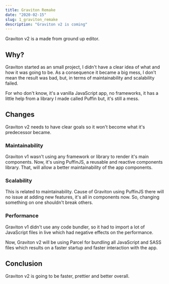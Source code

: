 ```yaml
---
title: Graviton Remake
date: "2020-02-15"
slug: 1_graviton_remake
description: "Graviton v2 is coming"
---
```


Graviton v2 is a made from ground up editor.

## Why?

Graviton started as an small project, I didn't have a clear idea of what and how
it was going to be. As a consequence it became a big mess, I don't mean the
result was bad, but, in terms of maintainability and scalability failed.

For who don't know, it's a vanilla JavaScript app, no frameworks, it has a
little help from a library I made called Puffin but, it's still a mess.

## Changes

Graviton v2 needs to have clear goals so it won't become what it's predecessor
became.

### Maintainability

Graviton v1 wasn't using any framework or library to render it's main
components. Now, it's using PuffinJS, a reusable and reactive components
library. That, will allow a better maintainability of the app components.

### Scalability

This is related to maintainability. Cause of Graviton using PuffinJS there will
no issue at adding new features, it's all in components now. So, changing
something on one shouldn't break others.

### Performance

Graviton v1 didn't use any code bundler, so it had to import a lot of JavaScript
files in live which had negative effects on the performance.

Now, Graviton v2 will be using Parcel for bundling all JavaScript and SASS files
which results on a faster startup and faster interaction with the app.

## Conclusion

Graviton v2 is going to be faster, prettier and better overall.
